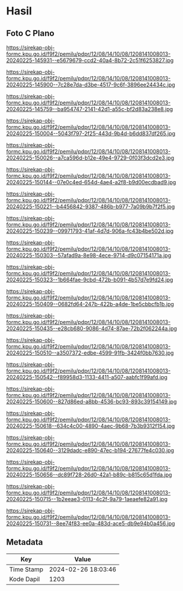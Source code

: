 # Hasil

## Foto C Plano

https://sirekap-obj-formc.kpu.go.id/f9f2/pemilu/pdpr/12/08/14/10/08/1208141008013-20240225-145931--e5679679-ccd2-40a4-8b72-2c51f6253827.jpg

https://sirekap-obj-formc.kpu.go.id/f9f2/pemilu/pdpr/12/08/14/10/08/1208141008013-20240225-145900--7c28e7da-d3be-4517-9c6f-3896ee24434c.jpg

https://sirekap-obj-formc.kpu.go.id/f9f2/pemilu/pdpr/12/08/14/10/08/1208141008013-20240225-145759--ba954747-2141-42d1-a55c-bf2d83a238e8.jpg

https://sirekap-obj-formc.kpu.go.id/f9f2/pemilu/pdpr/12/08/14/10/08/1208141008013-20240225-150004--5043f797-2f25-443d-9b4d-b6dd837df265.jpg

https://sirekap-obj-formc.kpu.go.id/f9f2/pemilu/pdpr/12/08/14/10/08/1208141008013-20240225-150026--a7ca596d-b12e-49e4-9729-0f03f3dcd2e3.jpg

https://sirekap-obj-formc.kpu.go.id/f9f2/pemilu/pdpr/12/08/14/10/08/1208141008013-20240225-150144--07e0c4ed-654d-4ae4-a2f8-b9d00ecdbad9.jpg

https://sirekap-obj-formc.kpu.go.id/f9f2/pemilu/pdpr/12/08/14/10/08/1208141008013-20240225-150221--b4456842-9387-486b-b977-7a09b9b7f2f5.jpg

https://sirekap-obj-formc.kpu.go.id/f9f2/pemilu/pdpr/12/08/14/10/08/1208141008013-20240225-150239--09971793-41af-4d7d-906a-fc43b4be502d.jpg

https://sirekap-obj-formc.kpu.go.id/f9f2/pemilu/pdpr/12/08/14/10/08/1208141008013-20240225-150303--57afad9a-8e98-4ece-9714-d9c07154171a.jpg

https://sirekap-obj-formc.kpu.go.id/f9f2/pemilu/pdpr/12/08/14/10/08/1208141008013-20240225-150323--1b664fae-9cbd-472b-b091-4b57d7e9fd24.jpg

https://sirekap-obj-formc.kpu.go.id/f9f2/pemilu/pdpr/12/08/14/10/08/1208141008013-20240225-150409--0682fd64-247b-422b-a4de-1be5cbbcfb1b.jpg

https://sirekap-obj-formc.kpu.go.id/f9f2/pemilu/pdpr/12/08/14/10/08/1208141008013-20240225-150435--e28cb680-9086-4d74-87ae-72b2f062244a.jpg

https://sirekap-obj-formc.kpu.go.id/f9f2/pemilu/pdpr/12/08/14/10/08/1208141008013-20240225-150510--a3507372-edbe-4599-91fb-3424f0bb7630.jpg

https://sirekap-obj-formc.kpu.go.id/f9f2/pemilu/pdpr/12/08/14/10/08/1208141008013-20240225-150542--f89958d3-1133-4411-a507-aabfc1f99afd.jpg

https://sirekap-obj-formc.kpu.go.id/f9f2/pemilu/pdpr/12/08/14/10/08/1208141008013-20240225-150600--827d86ed-a8bb-4536-bc93-893c39154149.jpg

https://sirekap-obj-formc.kpu.go.id/f9f2/pemilu/pdpr/12/08/14/10/08/1208141008013-20240225-150618--634c4c00-4890-4aec-9b68-7b3b9312f154.jpg

https://sirekap-obj-formc.kpu.go.id/f9f2/pemilu/pdpr/12/08/14/10/08/1208141008013-20240225-150640--3129dadc-e890-47ec-b194-27677fe4c030.jpg

https://sirekap-obj-formc.kpu.go.id/f9f2/pemilu/pdpr/12/08/14/10/08/1208141008013-20240225-150656--dc89f728-26d0-42a1-b89c-b815c65d1fda.jpg

https://sirekap-obj-formc.kpu.go.id/f9f2/pemilu/pdpr/12/08/14/10/08/1208141008013-20240225-150715--1b2eeae3-0113-4c2f-9a79-1aeaefe82a91.jpg

https://sirekap-obj-formc.kpu.go.id/f9f2/pemilu/pdpr/12/08/14/10/08/1208141008013-20240225-150731--8ee74f83-ee0a-483d-ace5-db9e94b0a456.jpg


## Metadata

| Key        | Value               |
| ---------- | ------------------- |
| Time Stamp | 2024-02-26 18:03:46 |
| Kode Dapil | 1203                |



